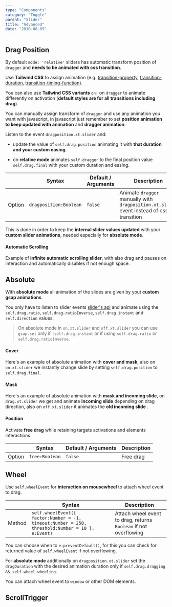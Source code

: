 ```yaml
---
type: "Components"
category: "Toggle"
parent: "Slider"
title: "Advanced"
date: "2010-08-09"
---
```


## Drag Position

By default `mode: 'relative'` sliders has automatic transform position of `dragger` and **needs to be animated with css transition**.

Use **Tailwind CSS** to assign animation (e.g. [transition-property](https://tailwindcss.com/docs/transition-property), [transition-duration](https://tailwindcss.com/docs/transition-duration), [transition-timing-function](https://tailwindcss.com/docs/transition-timing-function)).

You can also use **Tailwind CSS variants** `on:` on `dragger` to animate differently on activation (**default styles are for all transitions including drag**).

<demo>
  <demoinline src="demos/components/slider/dragposition-false">
  </demoinline>
</demo>

You can manually assign transform of `dragger` and use any animation you want with javascript, in javascript just remember to set **position animation to keep updated with animation** and **dragger animation**.

Listen to the event `dragposition.xt.slider` and:

- update the value of `self.drag.position` animating it with **that duration and your custom easing**.

- on **relative mode** animates `self.dragger` to the final position value `self.drag.final` with your custom duration and easing.

<div class="xt-overflow-sub overflow-y-hidden overflow-x-scroll my-5 xt-my-auto w-full">

|                         | Syntax                                    | Default / Arguments                       | Description                   |
| ----------------------- | ----------------------------------------- | ----------------------------- | ----------------------------- |
| Option                  | `dragposition:Boolean`                          | `false`        | Animate `dragger` manually with `dragposition.xt.slider` event instead of css transition             |

</div>

This is done in order to keep the **internal slider values updated** with your **custom slider animations**, needed especially for **absolute mode**.

<demo>
  <demoinline src="demos/components/slider/dragposition">
  </demoinline>
</demo>

#### Automatic Scrolling

Example of **infinite automatic scrolling slider**, with also drag and pauses on interaction and automatically disables if not enough space.

<demo>
  <demoinline src="demos/components/slider/automatic-scrolling">
  </demoinline>
</demo>

## Absolute

With **absolute mode** all animation of the slides are given by yout **custom gsap animations**.

You only have to listen to slider events [slider's api](/components/slider/api) and animate using the `self.drag.ratio`, `self.drag.ratioInverse`, `self.drag.instant` and `self.direction` values.

> On absolute mode in `on.xt.slider` and `off.xt.slider` you can use `gsap.set` only if `!self.drag.instant` or if using `self.drag.ratio` or `self.drag.ratioInverse`.

#### Cover

Here's an example of absolute animation with **cover and mask**, also on `on.xt.slider` we instantly change slide by setting `self.drag.position` to `self.drag.final`.

<demo>
  <demoinline src="demos/components/slider/absolute-cover">
  </demoinline>
</demo>

#### Mask

Here's an example of absolute animation with **mask and incoming slide**, on `drag.xt.slider` we get and animate **incoming slide** depending on drag direction, also on `off.xt.slider` it animates the **old incoming slide** .

<demo>
  <demoinline src="demos/components/slider/absolute-mask">
  </demoinline>
</demo>

#### Position

Activate **free drag** while retaining targets activations and elements interactions.

<div class="xt-overflow-sub overflow-y-hidden overflow-x-scroll my-5 xt-my-auto w-full">

|                         | Syntax                                    | Default / Arguments                       | Description                   |
| ----------------------- | ----------------------------------------- | ----------------------------- | ----------------------------- |
| Option                  | `free:Boolean`                          | `false`        | Free drag            |

</div>

<demo>
  <demoinline src="demos/components/slider/absolute-free">
  </demoinline>
</demo>

## Wheel

Use `self.wheelEvent` for **interaction on mousewheel** to attach wheel event to drag.


<div class="xt-overflow-sub overflow-y-hidden overflow-x-scroll my-5 xt-my-auto w-full">

|                         | Syntax                                    | Description                   |
| ----------------------- | ----------------------------------------- | ----------------------------- |
| Method                  | `self.wheelEvent({ factor:Number = -1, timeout:Number = 250, threshold:Number = 10 }, e:Event)`                          | Attach wheel event to drag, returns `Boolean` if not overflowing             |

</div>

<demo>
  <demoinline src="demos/components/slider/wheel">
  </demoinline>
</demo>

You can choose when to `e.preventDefault()`, for this you can check for returned value of `self.wheelEvent` if not overflowing.

<demo>
  <demoinline src="demos/components/slider/wheel-free">
  </demoinline>
</demo>

For **absolute mode** additionally on `dragposition.xt.slider` set the `dragDuration` with the desired animation duration only if `self.drag.dragging && self.wheel.wheeling`.

<demo>
  <demoinline src="demos/components/slider/absolute-wheel">
  </demoinline>
</demo>

<demo>
  <demoinline src="demos/components/slider/absolute-wheel-free">
  </demoinline>
</demo>

You can attach wheel event to `window` or other DOM elements.

<demo>
  <demoinline src="demos/components/slider/automatic-scrolling-wheel">
  </demoinline>
</demo>

## ScrollTrigger

<demo>
  <demoinline src="demos/components/slider/scrolltrigger">
  </demoinline>
</demo>

<demo>
  <demoinline src="demos/components/slider/absolute-scrolltrigger">
  </demoinline>
</demo>
